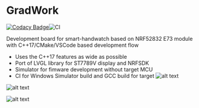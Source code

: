 # GradWork
[![Codacy Badge](https://api.codacy.com/project/badge/Grade/08c0d7971b704b748f2d73a1324b52d2)](https://www.codacy.com/manual/kornienko-vr/GradWork?utm_source=github.com&amp;utm_medium=referral&amp;utm_content=ValentiWorkLearning/GradWork&amp;utm_campaign=Badge_Grade)![CI](https://github.com/ValentiWorkLearning/GradWork/workflows/CI/badge.svg?branch=dev%2Fdevelop)

Development board for smart-handwatch based on NRF52832 E73 module with C++17/CMake/VSCode based development flow

* Uses the C++17 features as wide as possible
* Port of LVGL library for ST7789V display and NRFSDK
* Simulator for fimware development without target MCU
* CI for Windows Simulator build and GCC build for target
![alt text](https://github.com/ValentiWorkLearning/GradWork/blob/master/Images/v1.1/photo_2020-04-12_14-58-51.jpg "Revision v1.0")

![alt text](https://github.com/ValentiWorkLearning/GradWork/blob/master/Images/v1.1/photo_2020-04-12_14-58-50.jpg "Revision v1.0")

![alt text](https://github.com/ValentiWorkLearning/GradWork/blob/master/Images/v1.1/photo_2020-04-12_14-58-47.jpg "Revision v1.0")
